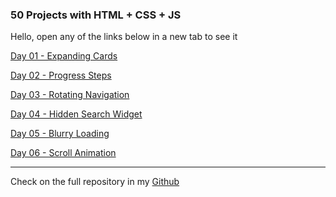 ###  50 Projects with HTML + CSS + JS

Hello, open any of the links below in a new tab to see it

[Day 01 - Expanding Cards](https://1eandro.github.io/html-css-js/day01-expanding-cards/)

[Day 02 - Progress Steps](https://1eandro.github.io/html-css-js/day02-progress-steps/)

[Day 03 - Rotating Navigation](https://1eandro.github.io/html-css-js/day03-rotating-navigation/)

[Day 04 - Hidden Search Widget](https://1eandro.github.io/html-css-js/day04-hidden-search-widget/)

[Day 05 - Blurry Loading](https://1eandro.github.io/html-css-js/day05-blurry-loading/)

[Day 06 - Scroll Animation](https://1eandro.github.io/html-css-js/day06-scrolling-animation/)

---

Check on the full repository in my [Github](https://github.com/1eandro/html-css-js)